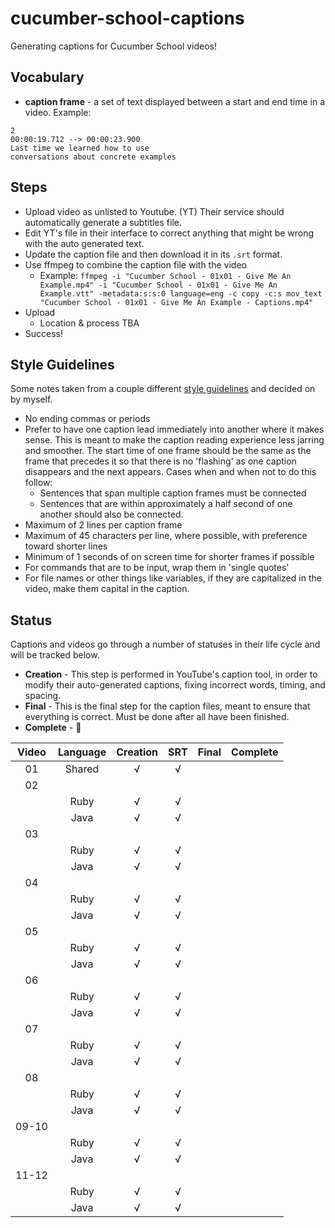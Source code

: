 # cucumber-school-captions

Generating captions for Cucumber School videos!

## Vocabulary

* **caption frame** - a set of text displayed between a start and end time in a video. Example:

```text
2
00:00:19.712 --> 00:00:23.900
Last time we learned how to use
conversations about concrete examples
```

## Steps

* Upload video as unlisted to Youtube. (YT) Their service should automatically generate a subtitles file.
* Edit YT's file in their interface to correct anything that might be wrong with the auto generated text.
* Update the caption file and then download it in its `.srt` format.
* Use ffmpeg to combine the caption file with the video
  * Example: `ffmpeg -i "Cucumber School - 01x01 - Give Me An Example.mp4" -i "Cucumber School - 01x01 - Give Me An Example.vtt" -metadata:s:s:0 language=eng -c copy -c:s mov_text "Cucumber School - 01x01 - Give Me An Example - Captions.mp4"`
* Upload
  * Location & process TBA
* Success!

## Style Guidelines

Some notes taken from a couple different [style guidelines](http://bbc.github.io/subtitle-guidelines/) and decided on by myself.

* No ending commas or periods
* Prefer to have one caption lead immediately into another where it makes sense. This is meant to make the caption reading experience less jarring and smoother. The start time of one frame should be the same as the frame that precedes it so that there is no 'flashing' as one caption disappears and the next appears. Cases when and when not to do this follow:
  * Sentences that span multiple caption frames must be connected
  * Sentences that are within approximately a half second of one another should also be connected.
* Maximum of 2 lines per caption frame
* Maximum of 45 characters per line, where possible, with preference toward shorter lines
* Minimum of 1 seconds of on screen time for shorter frames if possible
* For commands that are to be input, wrap them in 'single quotes'
* For file names or other things like variables, if they are capitalized in the video, make them capital in the caption.

## Status

Captions and videos go through a number of statuses in their life cycle and will be tracked below.

* **Creation** - This step is performed in YouTube's caption tool, in order to modify their auto-generated captions, fixing incorrect words, timing, and spacing.
* **Final** - This is the final step for the caption files, meant to ensure that everything is correct. Must be done after all have been finished.
* **Complete** - 🎉

| Video | Language | Creation | SRT    | Final | Complete |
|:-----:|:--------:|:--------:|:------:|:-----:|----------|
| 01    | Shared   | √        | √      |       |          |
| 02    |          |          |        |       |          |
|       | Ruby     | √        | √      |       |          |
|       | Java     | √        | √      |       |          |
| 03    |          |          |        |       |          |
|       | Ruby     | √        | √      |       |          |
|       | Java     | √        | √      |       |          |
| 04    |          |          |        |       |          |
|       | Ruby     | √        | √      |       |          |
|       | Java     | √        | √      |       |          |
| 05    |          |          |        |       |          |
|       | Ruby     | √        | √      |       |          |
|       | Java     | √        | √      |       |          |
| 06    |          |          |        |       |          |
|       | Ruby     | √        | √      |       |          |
|       | Java     | √        | √      |       |          |
| 07    |          |          |        |       |          |
|       | Ruby     | √        | √      |       |          |
|       | Java     | √        | √      |       |          |
| 08    |          |          |        |       |          |
|       | Ruby     | √        | √      |       |          |
|       | Java     | √        | √      |       |          |
| 09-10 |          |          |        |       |          |
|       | Ruby     | √        | √      |       |          |
|       | Java     | √        | √      |       |          |
| 11-12 |          |          |        |       |          |
|       | Ruby     | √        | √      |       |          |
|       | Java     | √        | √      |       |          |

